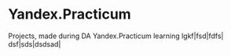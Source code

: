 # Yandex.Practicum
Projects, made during DA Yandex.Practicum learning
lgkf|fsd|fdfs|
dsf|sds|dsdsad|
